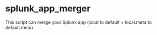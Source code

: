 # splunk_app_merger
This script can merge your Splunk app (local to default + local.meta to default.meta) 
